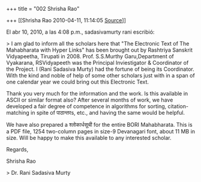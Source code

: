 +++
title = "002 Shrisha Rao"

+++
[[Shrisha Rao	2010-04-11, 11:14:05 [Source](https://groups.google.com/g/bvparishat/c/Qa_KDPjTNQ8)]]



El abr 10, 2010, a las 4:08 p.m., sadasivamurty rani escribió:

\> I am glad to inform all the scholars here that "The Electronic Text of The Mahabharata with Hyper Links" has been brought out by Rashtriya Sanskrit Vidyapeetha, Tirupati in 2008. Prof. S.S.Murthy Garu,Department of Vyakarana, RSVidyapeeth was the Principal Inviestigator & Coordinator of the Project. I (Rani Sadasiva Murty) had the fortune of being its Coordinator. With the kind and noble of help of some other scholars just with in a span of one calendar year we could bring out this Electronic Text.

Thank you very much for the information and the work. Is this available in ASCII or similar format also? After several months of work, we have developed a fair degree of competence in algorithms for sorting, citation-matching in spite of पाठान्तरs, etc., and having the same would be helpful.

We have also prepared a श्लोकार्धसूची for the entire BORI Mahabharata. This is a PDF file, 1254 two-column pages in size-9 Devanagari font, about 11 MB in size. Will be happy to make this available to any interested scholar.

Regards,

Shrisha Rao

\> Dr. Rani Sadasiva Murty

